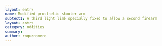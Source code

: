 ```yaml
---
layout: entry 
name: Modified prosthetic shooter arm
subtext1: A third light limb specially fixed to allow a second firearm attack per turn.
layout: entry
category: oddities
summary: 
author: roqueromero
---
```

